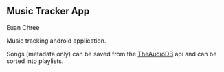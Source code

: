 ## Music Tracker App
Euan Chree

Music tracking android application.

Songs (metadata only) can be saved from the [TheAudioDB](https://www.theaudiodb.com/) api and can be sorted into playlists.
